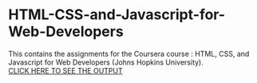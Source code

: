 # HTML-CSS-and-Javascript-for-Web-Developers
This contains the assignments for the Coursera course : HTML, CSS, and Javascript for Web Developers (Johns Hopkins University).   
[CLICK HERE TO SEE THE OUTPUT](https://sanchitavk.github.io/HTML-CSS-and-Javascript-for-Web-Developers/module2-solution/)
